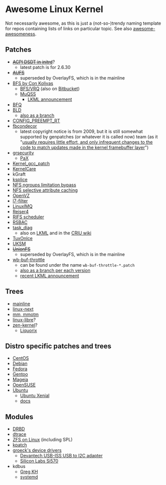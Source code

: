 # Awesome Linux Kernel

Not necessarily awesome, as this is just a (not-so-)trendy naming template for repos containing lists of links on particular topic. See also [awesome-awesomeness](https://github.com/bayandin/awesome-awesomeness).

## Patches
* ~~[ACPI DSDT in initrd](http://gaugusch.at/kernel.shtml)~~?
    * latest patch is for 2.6.30
* ~~[AUFS](http://aufs.sourceforge.net/)~~
    * superseded by OverlayFS, which is in the mainline
* [BFS by Con Kolivas](http://ck.kolivas.org/patches/bfs/)
    * [BFS/VRQ](http://cchalpha.blogspot.ru/) (also on [Bitbucket](https://bitbucket.org/alfredchen/linux-gc))
    * [MuQSS](http://ck.kolivas.org/patches/muqss/)
        * [LKML announcement](https://lkml.org/lkml/2016/10/29/4)
* [BFQ](http://algo.ing.unimo.it/people/paolo/disk_sched/)
* [BLD](https://github.com/rmullick/bld-patches)
    * [also as a branch](https://github.com/rmullick/linux)
* [CONFIG_PREEMPT_RT](https://rt.wiki.kernel.org/index.php/CONFIG_PREEMPT_RT_Patch)
* [fbcondecor](https://gitweb.gentoo.org/proj/linux-patches.git/plain/4200_fbcondecor-3.19.patch?h=4.7)
    * latest copyright notice is from 2009, but it is still somewhat supported by genpatches (or whatever it is called now) team (as it "[usually requires little effort, and only infrequent changes to the code to match updates made in the kernel framebuffer layer](https://github.com/mjanusz/homepage/tree/master/projects/fbcondecor)")
* [grsecurity](https://grsecurity.net/)
    * [PaX](https://pax.grsecurity.net/)
* [Kernel_gcc_patch](https://github.com/graysky2/kernel_gcc_patch)
* [KernelCare](http://patches.kernelcare.com/)
* kGraft
* [ksplice](https://oss.oracle.com/ksplice/software/)
* [NFS ngroups limitation bypass](http://www.frankvm.com/nfs-ngroups/)
* [NFS selective attribute caching](http://www.frankvm.com/nfs-noac/)
* [OpenVZ](http://openvz.org/Main_Page)
* [l7-filter](http://l7-filter.sourceforge.net/)
* [LinuxIMQ](http://www.linuximq.net/)
* [Reiser4](https://reiser4.wiki.kernel.org/index.php/Main_Page)
* [RIFS scheduler](https://code.google.com/p/rifs-scheduler)
* [RSBAC](https://www.rsbac.org/)
* [task_diag](https://github.com/avagin/linux-task-diag)
    * also on [LKML](https://lwn.net/Articles/683371/) and in the [CRIU wiki](https://criu.org/Task-diag)
* [TuxOnIce](http://tuxonice.nigelcunningham.com.au/)
* [UKSM](http://kerneldedup.org/en/projects/uksm/)
* ~~[UnionFS](http://unionfs.filesystems.org/)~~
    * superseded by OverlayFS, which is in the mainline
* [wb-buf-throttle](http://brick.kernel.dk/snaps/)
    * can be found under the name `wb-buf-throttle-*.patch`
    * [also as a branch per each version](http://git.kernel.dk/cgit/linux-block/log/?h=wb-buf-throttle-v7)
    * [recent LKML announcement](https://lkml.org/lkml/2016/9/7/418)

## Trees
* [mainline](https://git.kernel.org/cgit/linux/kernel/git/torvalds/linux.git/)
* [linux-next](https://git.kernel.org/cgit/linux/kernel/git/next/linux-next.git/)
* [mm, mmotm](https://git.kernel.org/cgit/linux/kernel/git/mhocko/mm.git/)
* [linux-libre](https://www.fsfla.org/ikiwiki/selibre/linux-libre/)?
* [zen-kernel](https://github.com/zen-kernel/zen-kernel)?
    * [Liquorix](https://liquorix.net/sources/)

## Distro specific patches and trees
* [CentOS](https://git.centos.org/summary/?r=rpms/kernel)
* [Debian](https://anonscm.debian.org/cgit/kernel/linux.git)
* [Fedora](http://pkgs.fedoraproject.org/cgit/rpms/kernel.git)
* [Gentoo](https://gitweb.gentoo.org/proj/linux-patches.git)
* [Mageia](http://svnweb.mageia.org/packages/cauldron/kernel/current/PATCHES/patches/)
* [OpenSUSE](http://kernel.opensuse.org/cgit/kernel)
* [Ubuntu](http://kernel.ubuntu.com/git/ubuntu/linux.git/)
    * [Ubuntu Xenial](http://kernel.ubuntu.com/git/ubuntu/ubuntu-xenial.git/)
    * [docs](https://wiki.ubuntu.com/Kernel/Dev/KernelGitGuide)

## Modules
* [DRBD](http://oss.linbit.com/drbd/)
* [dtrace](https://github.com/dtrace4linux/linux)
* [ZFS on Linux](http://zfsonlinux.org/) (including SPL)
* [kpatch](https://github.com/dynup/kpatch)
* [groeck's device drivers](http://roeck-us.net/linux/drivers/)
    * [Devantech USB-ISS USB to I2C adapter](https://github.com/groeck/devantech)
    * [Silicon Labs Si570](https://github.com/groeck/si570)
* kdbus
    * [Greg KH](https://github.com/gregkh/kdbus)
    * [systemd](https://github.com/systemd/kdbus)
